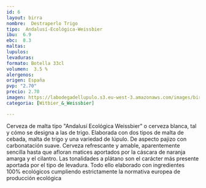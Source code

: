 ```yaml
---
id: 6
layout: birra
nombre:  Destraperlo Trigo
tipo:  Andalusí-Ecológica-Weissbier
ibu:  6.9
ebc:  8.3
maltas: 
lupulos: 
levaduras: 
formato: Botella 33cl
volumen:  3.5 %
alergenos: 
origen: España
pvp: "2.70"
precio: 2.70
imagen: https://labodegadellupulo.s3.eu-west-3.amazonaws.com/images/birras/trigo.jpg
categoria: [Witbier_&_Weissbier]

---
```

Cerveza de malta tipo "Andalusí Ecológica Weissbier" o cerveza blanca, tal y cómo se designa a las de trigo. Elaborada con dos tipos de malta de cebada, malta de trigo y una variedad de lúpulo. De aspecto pajizo con carbonatación suave. Cerveza refrescante y amable, aparentemente sencilla hasta que afloran matices aportados por la cáscara de naranja amarga y el cilantro. Las tonalidades a plátano son el carácter más presente aportada por el tipo de levadura. Todo ello elaborado con ingredientes 100% ecológicos cumpliendo estrictamente la normativa europea de producción ecológica








